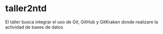 # taller2ntd
El taller busca integrar el uso de Git, GitHub y GitKraken donde realizare la actividad de bases de datos
